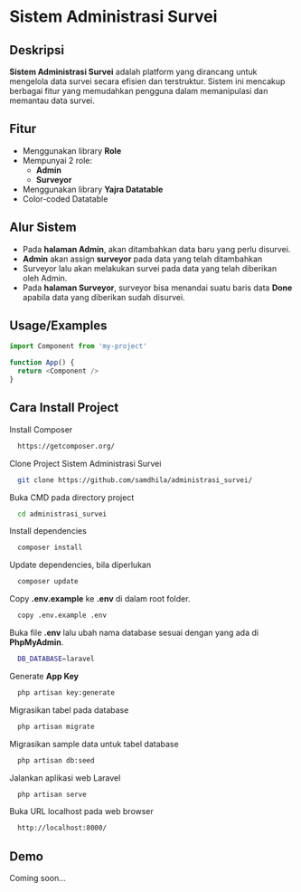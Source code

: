 # Sistem Administrasi Survei

## Deskripsi
**Sistem Administrasi Survei** adalah platform yang dirancang untuk mengelola data survei secara efisien dan terstruktur. Sistem ini mencakup berbagai fitur yang memudahkan pengguna dalam memanipulasi dan memantau data survei.

## Fitur
- Menggunakan library **Role**
- Mempunyai 2 role:
  - **Admin**
  - **Surveyor**
- Menggunakan library **Yajra Datatable**
- Color-coded Datatable

## Alur Sistem

- Pada **halaman Admin**, akan ditambahkan data baru yang perlu disurvei.
- **Admin** akan assign **surveyor** pada data yang telah ditambahkan
- Surveyor lalu akan melakukan survei pada data yang telah diberikan oleh Admin.
- Pada **halaman Surveyor**, surveyor bisa menandai suatu baris data **Done** apabila data yang diberikan sudah disurvei.
## Usage/Examples

```javascript
import Component from 'my-project'

function App() {
  return <Component />
}
```


## Cara Install Project

Install Composer
```bash
  https://getcomposer.org/
```

Clone Project Sistem Administrasi Survei
```bash
  git clone https://github.com/samdhila/administrasi_survei/
```

Buka CMD pada directory project
```bash
  cd administrasi_survei
```

Install dependencies
```bash
  composer install
```

Update dependencies, bila diperlukan
```bash
  composer update
```

Copy **.env.example** ke **.env** di dalam root folder.
```bash
  copy .env.example .env
```

Buka file **.env** lalu ubah nama database sesuai dengan yang ada di **PhpMyAdmin**.
```bash
  DB_DATABASE=laravel
```

Generate **App Key**
```bash
  php artisan key:generate
```

Migrasikan tabel pada database
```bash
  php artisan migrate
```

Migrasikan sample data untuk tabel database
```bash
  php artisan db:seed
```

Jalankan aplikasi web Laravel
```bash
  php artisan serve
```

Buka URL localhost pada web browser
```bash
  http://localhost:8000/
```
## Demo

Coming soon...
